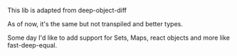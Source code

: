 This lib is adapted from deep-object-diff

As of now, it's the same but not transpiled and better types.

Some day I'd like to add support for Sets, Maps, react objects and more like fast-deep-equal.
